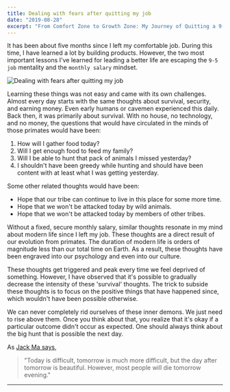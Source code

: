 ```yaml
---
title: Dealing with fears after quitting my job
date: "2019-08-28"
excerpt: "From Comfort Zone to Growth Zone: My Journey of Quitting a 9-5 Job"
---
```


It has been about five months since I left my comfortable job. During this time, I have learned a lot by building products. However, the two most important lessons I've learned for leading a better life are escaping the `9-5 job` mentality and the `monthly salary` mindset.

![Dealing with fears after quitting my job](https://img.business.com/rc/300x200/aHR0cHM6Ly93d3cuYnVzaW5lc3MuY29tL2ltYWdlcy9jb250ZW50LzVjYS8zY2Y3ODVhMjE1ZThhNDU4YjY2OTAvMC04MDAt)

Learning these things was not easy and came with its own challenges. Almost every day starts with the same thoughts about survival, security, and earning money. Even early humans or cavemen experienced this daily. Back then, it was primarily about survival. With no house, no technology, and no money, the questions that would have circulated in the minds of those primates would have been:

1. How will I gather food today?
2. Will I get enough food to feed my family?
3. Will I be able to hunt that pack of animals I missed yesterday?
4. I shouldn't have been greedy while hunting and should have been content with at least what I was getting yesterday.

Some other related thoughts would have been:

* Hope that our tribe can continue to live in this place for some more time.
* Hope that we won't be attacked today by wild animals.
* Hope that we won't be attacked today by members of other tribes.

Without a fixed, secure monthly salary, similar thoughts resonate in my mind about modern life since I left my job. These thoughts are a direct result of our evolution from primates. The duration of modern life is orders of magnitude less than our total time on Earth. As a result, these thoughts have been engraved into our psychology and even into our culture.

These thoughts get triggered and peak every time we feel deprived of something. However, I have observed that it's possible to gradually decrease the intensity of these 'survival' thoughts. The trick to subside these thoughts is to focus on the positive things that have happened since, which wouldn't have been possible otherwise.

We can never completely rid ourselves of these inner demons. We just need to rise above them. Once you think about that, you realize that it's okay if a particular outcome didn't occur as expected. One should always think about the big hunt that is possible the next day.

As [Jack Ma says](https://youtu.be/BbfYcEnjFk0?t=982),

> "Today is difficult, tomorrow is much more difficult, but the day after tomorrow is beautiful. However, most people will die tomorrow evening."

---